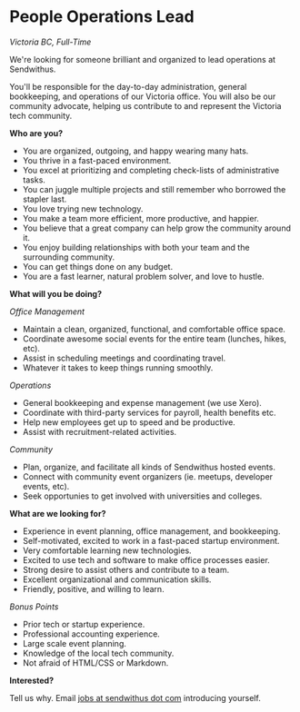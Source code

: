 # People Operations Lead


_Victoria BC, Full-Time_

We're looking for someone brilliant and organized to lead operations at Sendwithus.

<!-- more -->

You'll be responsible for the day-to-day administration, general bookkeeping, and operations of our Victoria office. You will also be our community advocate, helping us contribute to and represent the Victoria tech community.


__Who are you?__

* You are organized, outgoing, and happy wearing many hats.
* You thrive in a fast-paced environment.
* You excel at prioritizing and completing check-lists of administrative tasks.
* You can juggle multiple projects and still remember who borrowed the stapler last.
* You love trying new technology.
* You make a team more efficient, more productive, and happier.
* You believe that a great company can help grow the community around it.
* You enjoy building relationships with both your team and the surrounding community.
* You can get things done on any budget.
* You are a fast learner, natural problem solver, and love to hustle.


__What will you be doing?__

_Office Management_

* Maintain a clean, organized, functional, and comfortable office space.
* Coordinate awesome social events for the entire team (lunches, hikes, etc).
* Assist in scheduling meetings and coordinating travel.
* Whatever it takes to keep things running smoothly.

_Operations_

* General bookkeeping and expense management (we use Xero).
* Coordinate with third-party services for payroll, health benefits etc.
* Help new employees get up to speed and be productive.
* Assist with recruitment-related activities.

_Community_

* Plan, organize, and facilitate all kinds of Sendwithus hosted events.
* Connect with community event organizers (ie. meetups, developer events, etc).
* Seek opportunies to get involved with universities and colleges.


__What are we looking for?__

* Experience in event planning, office management, and bookkeeping.
* Self-motivated, excited to work in a fast-paced startup environment.
* Very comfortable learning new technologies.
* Excited to use tech and software to make office processes easier.
* Strong desire to assist others and contribute to a team.
* Excellent organizational and communication skills.
* Friendly, positive, and willing to learn.


_Bonus Points_

* Prior tech or startup experience.
* Professional accounting experience.
* Large scale event planning.
* Knowledge of the local tech community.
* Not afraid of HTML/CSS or Markdown.


__Interested?__

Tell us why. Email [jobs at sendwithus dot com](mailto:jobs@sendwithus.com) introducing yourself.
